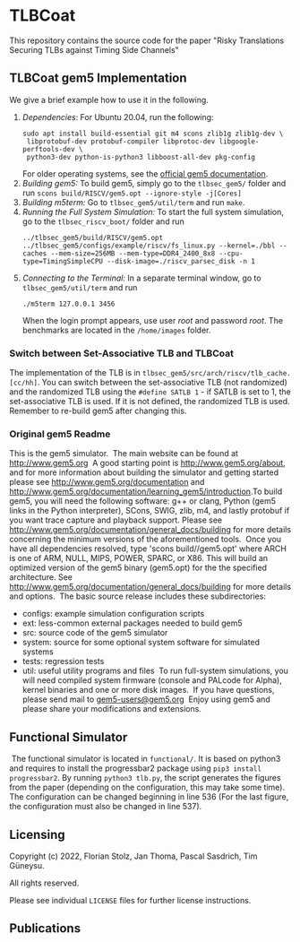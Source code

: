 # TLBCoat

This repository contains the source code for the paper "Risky Translations Securing TLBs against Timing Side Channels"

## TLBCoat gem5 Implementation
We give a brief example how to use it in the following.
​
1. *Dependencies*: For Ubuntu 20.04, run the following:
   ```
   sudo apt install build-essential git m4 scons zlib1g zlib1g-dev \
    libprotobuf-dev protobuf-compiler libprotoc-dev libgoogle-perftools-dev \
    python3-dev python-is-python3 libboost-all-dev pkg-config
   ```
   For older operating systems, see the [official gem5 documentation](https://www.gem5.org/documentation/general_docs/building).
2. *Building gem5:* To build gem5, simply go to the `tlbsec_gem5/` folder and run 
   ```scons build/RISCV/gem5.opt --ignore-style -j[Cores]```
3. *Building m5term:* Go to `tlbsec_gem5/util/term` and run `make`.
4. *Running the Full System Simulation:* To start the full system simulation, go to the `tlbsec_riscv_boot/` folder and run 
   ```
   ../tlbsec_gem5/build/RISCV/gem5.opt ../tlbsec_gem5/configs/example/riscv/fs_linux.py --kernel=./bbl --caches --mem-size=256MB --mem-type=DDR4_2400_8x8 --cpu-type=TimingSimpleCPU --disk-image=./riscv_parsec_disk -n 1
   ```
5. *Connecting to the Terminal:* In a separate terminal window, go to `tlbsec_gem5/util/term` and run 
   ```
   ./m5term 127.0.0.1 3456
   ```
   When the login prompt appears, use user _root_ and password _root_. The benchmarks are located in the `/home/images` folder.
​
### Switch between Set-Associative TLB and TLBCoat

The implementation of the TLB is in `tlbsec_gem5/src/arch/riscv/tlb_cache.[cc/hh]`. You can switch between the set-associative
TLB (not randomized) and the randomized TLB using the `#define SATLB 1` - if SATLB is set to 1, the set-associative TLB is used.
If it is not defined, the randomized TLB is used. Remember to re-build gem5 after changing this. 


### Original gem5 Readme
This is the gem5 simulator.
​
The main website can be found at http://www.gem5.org
​
A good starting point is http://www.gem5.org/about, and for
more information about building the simulator and getting started
please see http://www.gem5.org/documentation and
http://www.gem5.org/documentation/learning_gem5/introduction.
​
To build gem5, you will need the following software: g++ or clang,
Python (gem5 links in the Python interpreter), SCons, SWIG, zlib, m4,
and lastly protobuf if you want trace capture and playback
support. Please see http://www.gem5.org/documentation/general_docs/building
for more details concerning the minimum versions of the aforementioned tools.
​
Once you have all dependencies resolved, type 'scons
build/<ARCH>/gem5.opt' where ARCH is one of ARM, NULL, MIPS, POWER, SPARC,
or X86. This will build an optimized version of the gem5 binary (gem5.opt)
for the the specified architecture. See
http://www.gem5.org/documentation/general_docs/building for more details and
options.
​
The basic source release includes these subdirectories:
   - configs: example simulation configuration scripts
   - ext: less-common external packages needed to build gem5
   - src: source code of the gem5 simulator
   - system: source for some optional system software for simulated systems
   - tests: regression tests
   - util: useful utility programs and files
​
To run full-system simulations, you will need compiled system firmware
(console and PALcode for Alpha), kernel binaries and one or more disk
images.
​
If you have questions, please send mail to gem5-users@gem5.org
​
Enjoy using gem5 and please share your modifications and extensions.

## Functional Simulator
​
The functional simulator is located in `functional/`. It is based on python3 and requires to install the progressbar2 package using 
`pip3 install progressbar2`. By running `python3 tlb.py`, the script generates the figures from the paper (depending on the configuration, this may take some time). The configuration can be changed beginning in line 536 (For the last figure, the configuration must also be changed in line 537). 

## Licensing
Copyright (c) 2022, Florian Stolz, Jan Thoma, Pascal Sasdrich, Tim Güneysu.

All rights reserved.

Please see individual `LICENSE` files for further license instructions.

## Publications

​
